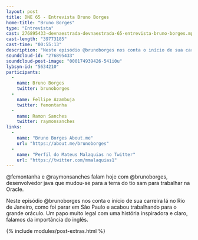 ```yaml
---
layout: post
title: DNE 65 - Entrevista Bruno Borges
home-title: "Bruno Borges"
type: "Entrevista"
cast: 276895433-devnaestrada-devnaestrada-65-entrevista-bruno-borges.mp3
cast-length: "39773185"
cast-time: "00:55:13"
description: "Neste episódio @brunoborges nos conta o início de sua carreira lá no Rio de Janeiro, como foi parar em São Paulo e acabou trabalhando para o grande oráculo. Um papo muito legal com uma história inspiradora e claro, falamos da importância do inglês."
soundcloud-id: "276895433"
soundcloud-post-image: "000174939426-541i0u"
lybsyn-id: "5634210"
participants:
  -
    name: Bruno Borges
    twitter: brunoborges
  -
    name: Fellipe Azambuja
    twitter: femontanha
  -
    name: Ramon Sanches
    twitter: raymonsanches
links:
  -
    name: "Bruno Borges About.me"
    url: "https://about.me/brunoborges"
  -
    name: "Perfil do Mateus Malaquias no Twitter"
    url: "https://twitter.com/mmalaquias1"
---
```


@femontanha e @raymonsanches falam hoje com @brunoborges, desenvolvedor java que mudou-se para a terra do tio sam para trabalhar na Oracle.

Neste episódio @brunoborges nos conta o início de sua carreira lá no Rio de Janeiro, como foi parar em São Paulo e acabou trabalhando para o grande oráculo. Um papo muito legal com uma história inspiradora e claro, falamos da importância do inglês.

{% include modules/post-extras.html %}
